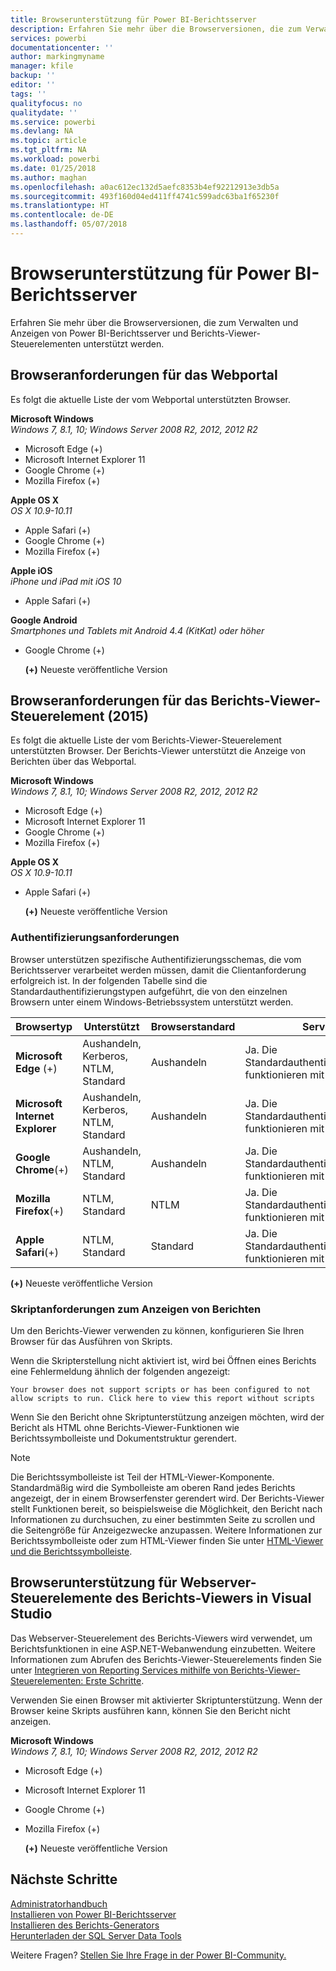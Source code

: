 ```yaml
---
title: Browserunterstützung für Power BI-Berichtsserver
description: Erfahren Sie mehr über die Browserversionen, die zum Verwalten und Anzeigen von Power BI-Berichtsserver und Berichts-Viewer-Steuerelementen unterstützt werden.
services: powerbi
documentationcenter: ''
author: markingmyname
manager: kfile
backup: ''
editor: ''
tags: ''
qualityfocus: no
qualitydate: ''
ms.service: powerbi
ms.devlang: NA
ms.topic: article
ms.tgt_pltfrm: NA
ms.workload: powerbi
ms.date: 01/25/2018
ms.author: maghan
ms.openlocfilehash: a0ac612ec132d5aefc8353b4ef92212913e3db5a
ms.sourcegitcommit: 493f160d04ed411ff4741c599adc63ba1f65230f
ms.translationtype: HT
ms.contentlocale: de-DE
ms.lasthandoff: 05/07/2018
---
```

# <a name="browser-support-for-power-bi-report-server"></a>Browserunterstützung für Power BI-Berichtsserver
Erfahren Sie mehr über die Browserversionen, die zum Verwalten und Anzeigen von Power BI-Berichtsserver und Berichts-Viewer-Steuerelementen unterstützt werden.

## <a name="browser-requirements-for-the-web-portal"></a>Browseranforderungen für das Webportal
Es folgt die aktuelle Liste der vom Webportal unterstützten Browser.

**Microsoft Windows**  
*Windows 7, 8.1, 10; Windows Server 2008 R2, 2012, 2012 R2*

* Microsoft Edge (+)
* Microsoft Internet Explorer 11
* Google Chrome (+)
* Mozilla Firefox (+)

**Apple OS X**  
*OS X 10.9-10.11*

* Apple Safari (+)
* Google Chrome (+)
* Mozilla Firefox (+)

**Apple iOS**  
*iPhone und iPad mit iOS 10*

* Apple Safari (+)

**Google Android**  
*Smartphones und Tablets mit Android 4.4 (KitKat) oder höher*

* Google Chrome (+)
  
  **(+)**  Neueste veröffentliche Version

## <a name="browser-requirements-for-the-report-viewer-web-control-2015"></a>Browseranforderungen für das Berichts-Viewer-Steuerelement (2015)
Es folgt die aktuelle Liste der vom Berichts-Viewer-Steuerelement unterstützten Browser. Der Berichts-Viewer unterstützt die Anzeige von Berichten über das Webportal.

**Microsoft Windows**  
*Windows 7, 8.1, 10; Windows Server 2008 R2, 2012, 2012 R2*

* Microsoft Edge (+)
* Microsoft Internet Explorer 11
* Google Chrome (+)
* Mozilla Firefox (+)

**Apple OS X**  
*OS X 10.9-10.11*

* Apple Safari (+)
  
  **(+)**  Neueste veröffentliche Version

### <a name="authentication-requirements"></a>Authentifizierungsanforderungen
Browser unterstützen spezifische Authentifizierungsschemas, die vom Berichtsserver verarbeitet werden müssen, damit die Clientanforderung erfolgreich ist. In der folgenden Tabelle sind die Standardauthentifizierungstypen aufgeführt, die von den einzelnen Browsern unter einem Windows-Betriebssystem unterstützt werden.

| **Browsertyp** | **Unterstützt** | **Browserstandard** | **Serverstandard** |
| --- | --- | --- | --- |
| **Microsoft Edge** (+) |Aushandeln, Kerberos, NTLM, Standard |Aushandeln |Ja. Die Standardauthentifizierungseinstellungen funktionieren mit Edge. |
| **Microsoft Internet Explorer** |Aushandeln, Kerberos, NTLM, Standard |Aushandeln |Ja. Die Standardauthentifizierungseinstellungen funktionieren mit Internet Explorer. |
| **Google Chrome**(+) |Aushandeln, NTLM, Standard |Aushandeln |Ja. Die Standardauthentifizierungseinstellungen funktionieren mit Chrome. |
| **Mozilla Firefox**(+) |NTLM, Standard |NTLM |Ja. Die Standardauthentifizierungseinstellungen funktionieren mit Firefox. |
| **Apple Safari**(+) |NTLM, Standard |Standard |Ja. Die Standardauthentifizierungseinstellungen funktionieren mit Safari. |

 **(+)**  Neueste veröffentliche Version

### <a name="script-requirements-for-viewing-reports"></a>Skriptanforderungen zum Anzeigen von Berichten
Um den Berichts-Viewer verwenden zu können, konfigurieren Sie Ihren Browser für das Ausführen von Skripts.

Wenn die Skripterstellung nicht aktiviert ist, wird bei Öffnen eines Berichts eine Fehlermeldung ähnlich der folgenden angezeigt:

```
Your browser does not support scripts or has been configured to not allow scripts to run. Click here to view this report without scripts
```

 Wenn Sie den Bericht ohne Skriptunterstützung anzeigen möchten, wird der Bericht als HTML ohne Berichts-Viewer-Funktionen wie Berichtssymbolleiste und Dokumentstruktur gerendert.

> [!NOTE]
> Die Berichtssymbolleiste ist Teil der HTML-Viewer-Komponente. Standardmäßig wird die Symbolleiste am oberen Rand jedes Berichts angezeigt, der in einem Browserfenster gerendert wird. Der Berichts-Viewer stellt Funktionen bereit, so beispielsweise die Möglichkeit, den Bericht nach Informationen zu durchsuchen, zu einer bestimmten Seite zu scrollen und die Seitengröße für Anzeigezwecke anzupassen. Weitere Informationen zur Berichtssymbolleiste oder zum HTML-Viewer finden Sie unter [HTML-Viewer und die Berichtssymbolleiste](https://docs.microsoft.com/sql/reporting-services/html-viewer-and-the-report-toolbar).
> 
> 

## <a name="browser-support-for-report-viewer-web-server-controls-in-visual-studio"></a>Browserunterstützung für Webserver-Steuerelemente des Berichts-Viewers in Visual Studio
Das Webserver-Steuerelement des Berichts-Viewers wird verwendet, um Berichtsfunktionen in eine ASP.NET-Webanwendung einzubetten. Weitere Informationen zum Abrufen des Berichts-Viewer-Steuerelements finden Sie unter [Integrieren von Reporting Services mithilfe von Berichts-Viewer-Steuerelementen: Erste Schritte](https://docs.microsoft.com/sql/reporting-services/application-integration/integrating-reporting-services-using-reportviewer-controls-get-started).

Verwenden Sie einen Browser mit aktivierter Skriptunterstützung. Wenn der Browser keine Skripts ausführen kann, können Sie den Bericht nicht anzeigen.

**Microsoft Windows**  
*Windows 7, 8.1, 10; Windows Server 2008 R2, 2012, 2012 R2*

* Microsoft Edge (+)
* Microsoft Internet Explorer 11
* Google Chrome (+)
* Mozilla Firefox (+)
  
  **(+)**  Neueste veröffentliche Version

## <a name="next-steps"></a>Nächste Schritte
[Administratorhandbuch](admin-handbook-overview.md)  
[Installieren von Power BI-Berichtsserver](install-report-server.md)  
[Installieren des Berichts-Generators](https://docs.microsoft.com/sql/reporting-services/install-windows/install-report-builder)  
[Herunterladen der SQL Server Data Tools](http://go.microsoft.com/fwlink/?LinkID=616714)

Weitere Fragen? [Stellen Sie Ihre Frage in der Power BI-Community.](https://community.powerbi.com/)

